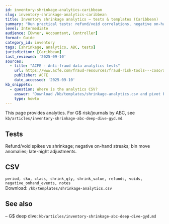 ```yaml
---
id: inventory-shrinkage-analytics-caribbean
slug: inventory-shrinkage-analytics-caribbean
title: Inventory shrinkage analytics — tests & templates (Caribbean)
summary: "Run practical tests: refund/void correlations, negative on-hand events, and high-risk SKUs. Includes a shrinkage analytics CSV."
level: Intermediate
audience: [Owner, Accountant, Controller]
format: Guide
category_id: inventory
tags: [shrinkage, analytics, ABC, tests]
jurisdiction: [Caribbean]
last_reviewed: '2025-09-10'
sources:
  - title: "ACFE - Anti-fraud data analytics tests"
    url: https://www.acfe.com/fraud-resources/fraud-risk-tools---coso/anti-fraud-data-analytics-tests
    publisher: ACFE
    date_accessed: '2025-09-10'
kb_snippets:
  - question: Where is the analytics CSV?
    answer: "Download /kb/templates/shrinkage-analytics.csv and pivot by ABC class, SKU, cashier, and day."
    type: howto
---
```


This page provides analytics. For G$ risk/journals by ABC, see `kb/articles/inventory-shrinkage-abc-deep-dive-gyd.md`.

## Tests
Refund/void spikes vs shrinkage; negative on-hand streaks; bin move anomalies; late-night adjustments.

## CSV
`period, sku, class, shrink_qty, shrink_value, refunds, voids, negative_onhand_events, notes`  
Download: `/kb/templates/shrinkage-analytics.csv`

## See also
– G$ deep dive: `kb/articles/inventory-shrinkage-abc-deep-dive-gyd.md`

